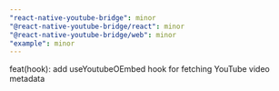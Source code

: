 ```yaml
---
"react-native-youtube-bridge": minor
"@react-native-youtube-bridge/react": minor
"@react-native-youtube-bridge/web": minor
"example": minor
---
```


feat(hook): add useYoutubeOEmbed hook for fetching YouTube video metadata
